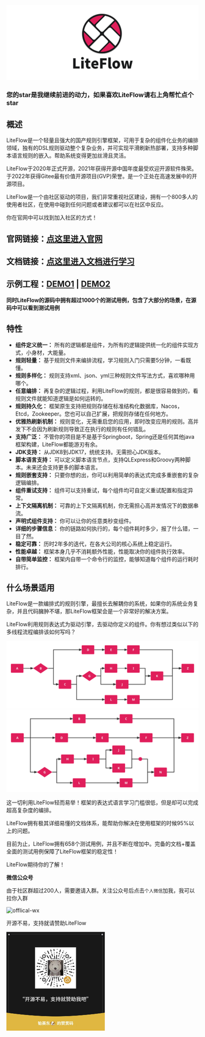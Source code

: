 <p align="center">
<a href="https://liteflow.yomahub.com/">
    <img src="static/img/logo-main.svg" alt="logo">
</a>
</p>

<h3>您的star是我继续前进的动力，如果喜欢LiteFlow请右上角帮忙点个star</h3>

## 概述
LiteFlow是一个轻量且强大的国产规则引擎框架，可用于复杂的组件化业务的编排领域，独有的DSL规则驱动整个复杂业务，并可实现平滑刷新热部署，支持多种脚本语言规则的嵌入。帮助系统变得更加丝滑且灵活。

LiteFlow于2020年正式开源，2021年获得开源中国年度最受欢迎开源软件殊荣。于2022年获得Gitee最有价值开源项目(GVP)荣誉。是一个正处在高速发展中的开源项目。

LiteFlow是一个由社区驱动的项目，我们非常重视社区建设，拥有一个800多人的使用者社区，在使用中碰到任何问题或者建议都可以在社区中反应。

你在官网中可以找到加入社区的方式！

## 官网链接：[点这里进入官网](https://liteflow.yomahub.com/)
## 文档链接：[点这里进入文档进行学习](https://liteflow.yomahub.com/pages/5816c5/)
## 示例工程：[DEMO1](https://github.com/bryan31/message-demo) | [DEMO2](https://gitee.com/bryan31/liteflow-example)

**同时LiteFlow的源码中拥有超过1000个的测试用例，包含了大部分的场景，在源码中可以看到测试用例**

## 特性
* **组件定义统一：** 所有的逻辑都是组件，为所有的逻辑提供统一化的组件实现方式，小身材，大能量。
* **规则轻量：** 基于规则文件来编排流程，学习规则入门只需要5分钟，一看既懂。
* **规则多样化：** 规则支持xml、json、yml三种规则文件写法方式，喜欢哪种用哪个。
* **任意编排：** 再复杂的逻辑过程，利用LiteFlow的规则，都是很容易做到的，看规则文件就能知道逻辑是如何运转的。
* **规则持久化：** 框架原生支持把规则存储在标准结构化数据库，Nacos，Etcd，Zookeeper。您也可以自己扩展，把规则存储在任何地方。
* **优雅热刷新机制：** 规则变化，无需重启您的应用，即时改变应用的规则。高并发下不会因为刷新规则导致正在执行的规则有任何错乱。
* **支持广泛：** 不管你的项目是不是基于Springboot，Spring还是任何其他java框架构建，LiteFlow都能游刃有余。
* **JDK支持：** 从JDK8到JDK17，统统支持。无需担心JDK版本。
* **脚本语言支持：** 可以定义脚本语言节点，支持QLExpress和Groovy两种脚本。未来还会支持更多的脚本语言。
* **规则嵌套支持：** 只要你想的出，你可以利用简单的表达式完成多重嵌套的复杂逻辑编排。
* **组件重试支持：** 组件可以支持重试，每个组件均可自定义重试配置和指定异常。
* **上下文隔离机制：** 可靠的上下文隔离机制，你无需担心高并发情况下的数据串流。
* **声明式组件支持：** 你可以让你的任意类秒变组件。
* **详细的步骤信息：** 你的链路如何执行的，每个组件耗时多少，报了什么错，一目了然。
* **稳定可靠：** 历时2年多的迭代，在各大公司的核心系统上稳定运行。
* **性能卓越：** 框架本身几乎不消耗额外性能，性能取决你的组件执行效率。
* **自带简单监控：** 框架内自带一个命令行的监控，能够知道每个组件的运行耗时排行。

## 什么场景适用

LiteFlow是一款编排式的规则引擎，最擅长去解耦你的系统，如果你的系统业务复杂，并且代码臃肿不堪，那LiteFlow框架会是一个非常好的解决方案。

LiteFlow利用规则表达式为驱动引擎，去驱动你定义的组件。你有想过类似以下的多线程流程编排该如何写吗？

<img src="static/img/flow_e1.svg" style="zoom: 80%">
<img src="static/img/flow_e2.svg" style="zoom: 80%">

这一切利用LiteFlow轻而易举！框架的表达式语言学习门槛很低，但是却可以完成超高复杂度的编排。

LiteFlow拥有极其详细易懂的文档体系，能帮助你解决在使用框架的时候95%以上的问题。

目前为止，LiteFlow拥有658个测试用例，并且不断在增加中。完备的文档+覆盖全面的测试用例保障了LiteFlow框架的稳定性！

LiteFlow期待你的了解！

**微信公众号**

由于社区群超过200人，需要邀请入群。关注公众号后点击`个人微信`加我，我可以拉你入群

![offIical-wx](static/img/offical-wx.jpg)

开源不易，支持就请赞助LiteFlow

<img src="static/img/support.png" alt="support" width="258" />
